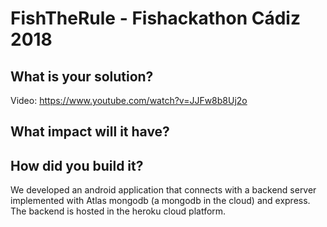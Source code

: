 # FishTheRule - Fishackathon Cádiz 2018

## What is your solution?

Video: <https://www.youtube.com/watch?v=JJFw8b8Uj2o>

## What impact will it have?

## How did you build it?
We developed an android application that connects with a backend server implemented with Atlas mongodb (a mongodb in the cloud) and express. The backend is hosted in the heroku cloud platform.
